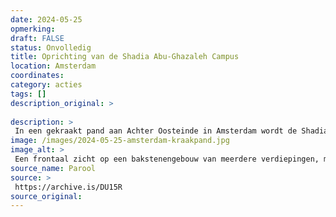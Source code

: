 ```yaml
---
date: 2024-05-25
opmerking: 
draft: FALSE
status: Onvolledig
title: Oprichting van de Shadia Abu-Ghazaleh Campus
location: Amsterdam
coordinates: 
category: acties
tags: []
description_original: > 
 
description: > 
 In een gekraakt pand aan Achter Oosteinde in Amsterdam wordt de Shadia Abu-Ghazaleh Campus opgericht. Honderden mensen verzamelen zich voor de deur en luisteren naar toespraken en doen mee aan bewegingsoefeningen. 
image: /images/2024-05-25-amsterdam-kraakpand.jpg
image_alt: > 
 Een frontaal zicht op een bakstenengebouw van meerdere verdiepingen, met hoge donkeredeuren en ramen. Het is een bewolkte dag. Aan de rechterzijde zijn over een muur heen bomen te zien. Op de deuren op de begane grond zitten posters, flyers en stickers ter ondersteuning van Palestina. Een groot handgeschilderd spandoek vanaf de eerste verdieping toont een persoon met een wapen, en daarnaast in groene letters (onder meer) de tekst 'Shadia Abu Ghazaleh Campus'. Vanaf de tweede verdieping tot aan de straat is een langere, smallere banner met daarop de tekst (in het Engels), in zwarte, rode en groene leters: '... je moet je verzetten anders zijn jij en je opleiding waardeloos, Basel al Araj', met daaronder een rode driehoek en een Palestijnse vlag.
source_name: Parool
source: > 
 https://archive.is/DU15R
source_original: 
---
```

